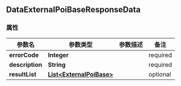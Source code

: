 <a name="DataExternalPoiBaseResponseData"></a>
## DataExternalPoiBaseResponseData
### 属性
参数名 | 参数类型 | 参数描述 | 备注
------------ | ------------- | ------------- | -------------
**errorCode** | **Integer** |  |  required 
**description** | **String** |  |  required 
**resultList** | [**List&lt;ExternalPoiBase&gt;**](#ExternalPoiBase) |  |  optional



<markdown src="./ExternalPoiBase.md"/>
